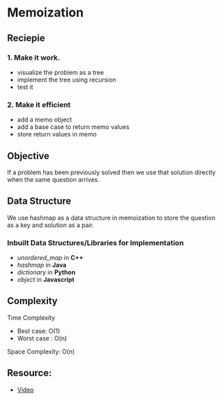 # Memoization

## Reciepie

### 1. Make it work.
- visualize the problem as a tree
- implement the tree using recursion
- test it

### 2. Make it efficient
- add a memo object
- add a base case to return memo values
- store return values in memo



## Objective

If a problem has been previously solved then we use that solution directly when the same question arrives.

## Data Structure
We use hashmap as a data structure in memoization to store the question as a key and solution as a pair.

### Inbuilt Data Structures/Libraries for Implementation
- *unordered_map* in **C++**
- *hashmap* in **Java**
- *dictionary* in **Python**
- *object* in **Javascript**

## Complexity
Time Complexity 
- Best case: O(1)
- Worst case : O(n)

Space Complexity: O(n)

## Resource:

- [Video](https://www.youtube.com/watch?v=oBt53YbR9Kk) 